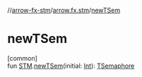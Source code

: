 //[arrow-fx-stm](../../index.md)/[arrow.fx.stm](index.md)/[newTSem](new-t-sem.md)

# newTSem

[common]\
fun [STM](-s-t-m/index.md).[newTSem](new-t-sem.md)(initial: [Int](https://kotlinlang.org/api/latest/jvm/stdlib/kotlin/-int/index.html)): [TSemaphore](-t-semaphore/index.md)
